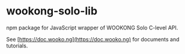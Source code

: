 # wookong-solo-lib
npm package for JavaScript wrapper of WOOKONG Solo C-level API.

See [https://doc.wooko.ng](https://doc.wooko.ng) for documents and tutorials.
